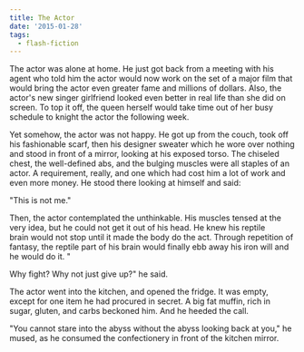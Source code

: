 ```yaml
---
title: The Actor
date: '2015-01-28'
tags:
  - flash-fiction
---
```


The actor was alone at home. He just got back from a meeting with his agent who
told him the actor would now work on the set of a major film that would bring
the actor even greater fame and millions of dollars. Also, the actor's new
singer girlfriend looked even better in real life than she did on screen. To top
it off, the queen herself would take time out of her busy schedule to knight the
actor the following week.

<!-- truncate -->

Yet somehow, the actor was not happy. He got up from the couch, took off his
fashionable scarf, then his designer sweater which he wore over nothing and
stood in front of a mirror, looking at his exposed torso. The chiseled chest,
the well-defined abs, and the bulging muscles were all staples of an actor. A
requirement, really, and one which had cost him a lot of work and even more
money. He stood there looking at himself and said:

"This is not me."

Then, the actor contemplated the unthinkable. His muscles tensed at the very
idea, but he could not get it out of his head. He knew his reptile brain would
not stop until it made the body do the act. Through repetition of fantasy, the
reptile part of his brain would finally ebb away his iron will and he would do
it. "

Why fight? Why not just give up?" he said.

The actor went into the kitchen, and opened the fridge. It was empty, except for
one item he had procured in secret. A big fat muffin, rich in sugar, gluten, and
carbs beckoned him. And he heeded the call.

"You cannot stare into the abyss without the abyss looking back at you," he
mused, as he consumed the confectionery in front of the kitchen mirror.
